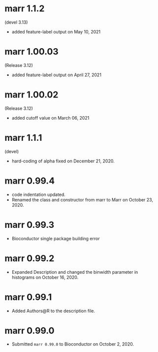 # marr 1.1.2
(devel 3.13)

* added feature-label output on May 10, 2021

# marr 1.00.03
(Release 3.12)

* added feature-label output on April 27, 2021


# marr 1.00.02
(Release 3.12)

* added cutoff value on March 06, 2021

# marr 1.1.1
(devel)


* hard-coding of alpha fixed on December 21, 2020.


# marr 0.99.4

* code indentation updated.
* Renamed the class and constructor from marr to Marr on October 23, 2020.

# marr 0.99.3

* Bioconductor single package building error


# marr 0.99.2

* Expanded Description and changed the binwidth parameter in histograms on October 16, 2020.

# marr 0.99.1

* Added Authors@R to the description file.

# marr 0.99.0

* Submitted `marr 0.99.0` to Bioconductor on October 2, 2020.


